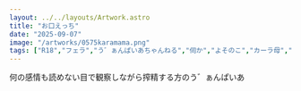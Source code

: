 ```yaml
---
layout: ../../layouts/Artwork.astro
title: "お口えっち"
date: "2025-09-07"
image: "/artworks/0575karamama.png"
tags: ["R18","フェラ","う゛ぁんぱいあちゃんねる","伺か","よそのこ","カーラ母","お気に入り"]
---
```


何の感情も読めない目で観察しながら搾精する方のう゛ぁんぱいあ